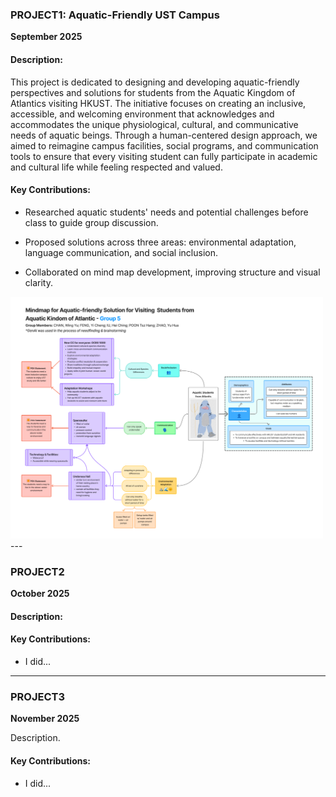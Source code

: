 ### **PROJECT1: Aquatic-Friendly UST Campus**  
**September 2025**  

#### Description: 
This project is dedicated to designing and developing aquatic-friendly perspectives and solutions for students from the Aquatic Kingdom of Atlantics visiting HKUST. The initiative focuses on creating an inclusive, accessible, and welcoming environment that acknowledges and accommodates the unique physiological, cultural, and communicative needs of aquatic beings. Through a human-centered design approach, we aimed to reimagine campus facilities, social programs, and communication tools to ensure that every visiting student can fully participate in academic and cultural life while feeling respected and valued.



#### Key Contributions:  
- Researched aquatic students' needs and potential challenges before class to guide group discussion.

- Proposed solutions across three areas: environmental adaptation, language communication, and social inclusion.

- Collaborated on mind map development, improving structure and visual clarity.

<img src="static/assets/img/project1.png" alt="Mindmap for Project1" width="500" />
---

### **PROJECT2**  
**October 2025**  

#### Description:

#### Key Contributions:  
- I did...  

---

### **PROJECT3**  
**November 2025**  

Description.

#### Key Contributions:  
- I did...  
